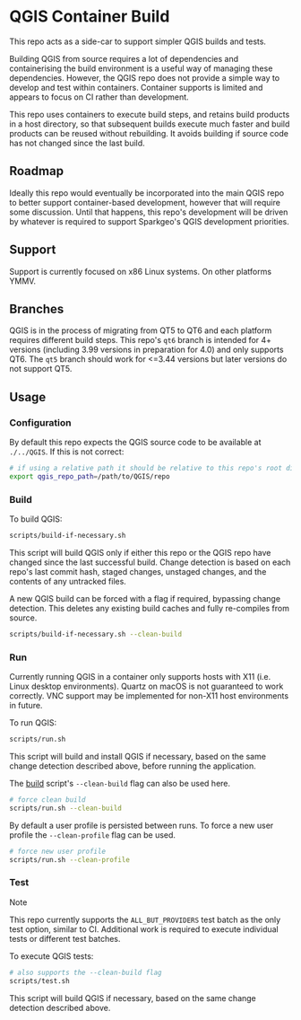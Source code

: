 # QGIS Container Build

This repo acts as a side-car to support simpler QGIS builds and tests.

Building QGIS from source requires a lot of dependencies and containerising the build environment is a useful way of managing these dependencies. However, the QGIS repo does not provide a simple way to develop and test within containers. Container supports is limited and appears to focus on CI rather than development.

This repo uses containers to execute build steps, and retains build products in a host directory, so that subsequent builds execute much faster and build products can be reused without rebuilding. It avoids building if source code has not changed since the last build.

## Roadmap

Ideally this repo would eventually be incorporated into the main QGIS repo to better support container-based development, however that will require some discussion. Until that happens, this repo's development will be driven by whatever is required to support Sparkgeo's QGIS development priorities.

## Support

Support is currently focused on x86 Linux systems. On other platforms YMMV.

## Branches

QGIS is in the process of migrating from QT5 to QT6 and each platform requires different build steps. This repo's `qt6` branch is intended for 4+ versions (including 3.99 versions in preparation for 4.0) and only supports QT6. The `qt5` branch should work for <=3.44 versions but later versions do not support QT5.

## Usage

### Configuration

By default this repo expects the QGIS source code to be available at `./../QGIS`. If this is not correct:

```sh
# if using a relative path it should be relative to this repo's root directory
export qgis_repo_path=/path/to/QGIS/repo
```

### Build

To build QGIS:

```sh
scripts/build-if-necessary.sh
```

This script will build QGIS only if either this repo or the QGIS repo have changed since the last successful build. Change detection is based on each repo's last commit hash, staged changes, unstaged changes, and the contents of any untracked files.

A new QGIS build can be forced with a flag if required, bypassing change detection. This deletes any existing build caches and fully re-compiles from source.

```sh
scripts/build-if-necessary.sh --clean-build
```

### Run

Currently running QGIS in a container only supports hosts with X11 (i.e. Linux desktop environments). Quartz on macOS is not guaranteed to work correctly. VNC support may be implemented for non-X11 host environments in future. 

To run QGIS:

```sh
scripts/run.sh
```

This script will build and install QGIS if necessary, based on the same change detection described above, before running the application. 

The [build](#build) script's `--clean-build` flag can also be used here.

```sh
# force clean build
scripts/run.sh --clean-build
```

By default a user profile is persisted between runs. To force a new user profile the `--clean-profile` flag can be used.

```sh
# force new user profile
scripts/run.sh --clean-profile
```

### Test

> [!NOTE]
> This repo currently supports the `ALL_BUT_PROVIDERS` test batch as the only test option, similar to CI. Additional work is required to execute individual tests or different test batches.

To execute QGIS tests:

```sh
# also supports the --clean-build flag
scripts/test.sh
```

This script will build QGIS if necessary, based on the same change detection described above.

